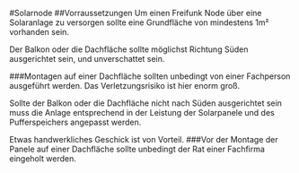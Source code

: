 #Solarnode
##Vorraussetzungen
Um einen Freifunk Node über eine Solaranlage zu versorgen sollte eine Grundfläche von mindestens 1m² vorhanden sein.

Der Balkon oder die Dachfläche sollte möglichst Richtung Süden ausgerichtet sein, und unverschattet sein.

###Montagen auf einer Dachfläche sollten unbedingt von einer Fachperson ausgeführt werden. Das Verletzungsrisiko ist hier enorm groß.

Sollte der Balkon oder die Dachfläche nicht nach Süden ausgerichtet sein muss die Anlage entsprechend in der Leistung der Solarpanele und des Pufferspeichers angepasst werden.

Etwas handwerkliches Geschick ist von Vorteil.
###Vor der Montage der Panele auf einer Dachfläche sollte unbedingt der Rat einer Fachfirma eingeholt werden.